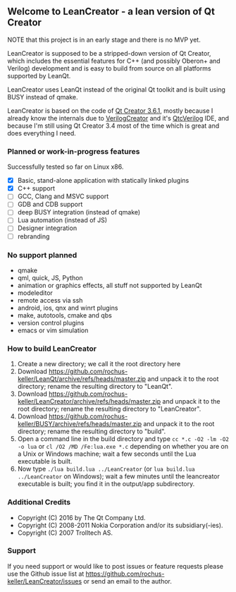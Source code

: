 ## Welcome to LeanCreator - a lean version of Qt Creator

NOTE that this project is in an early stage and there is no MVP yet.

LeanCreator is supposed to be a stripped-down version of Qt Creator, which includes the essential features for C++ (and possibly Oberon+ and Verilog) development and is easy to build from source on all platforms supported by LeanQt.

LeanCreator uses LeanQt instead of the original Qt toolkit and is built using BUSY instead of qmake.

LeanCreator is based on the code of [Qt Creator 3.6.1](https://download.qt.io/archive/qtcreator/3.6/3.6.1/qt-creator-opensource-src-3.6.1.tar.gz), mostly because I already know the internals due to [VerilogCreator](https://github.com/rochus-keller/VerilogCreator/) and it's [QtcVerilog](https://github.com/rochus-keller/QtcVerilog/) IDE, and because I'm still using Qt Creator 3.4 most of the time which is great and does everything I need.

### Planned or work-in-progress features

Successfully tested so far on Linux x86.

- [x] Basic, stand-alone application with statically linked plugins
- [x] C++ support
- [ ] GCC, Clang and MSVC support
- [ ] GDB and CDB support
- [ ] deep BUSY integration (instead of qmake)
- [ ] Lua automation (instead of JS)
- [ ] Designer integration
- [ ] rebranding

### No support planned

- qmake
- qml, quick, JS, Python
- animation or graphics effects, all stuff not supported by LeanQt
- modeleditor
- remote access via ssh
- android, ios, qnx and winrt plugins
- make, autotools, cmake and qbs 
- version control plugins
- emacs or vim simulation

### How to build LeanCreator

1. Create a new directory; we call it the root directory here
1. Download https://github.com/rochus-keller/LeanQt/archive/refs/heads/master.zip and unpack it to the root directory; rename the resulting directory to "LeanQt".
1. Download https://github.com/rochus-keller/LeanCreator/archive/refs/heads/master.zip and unpack it to the root directory; rename the resulting directory to "LeanCreator".
1. Download https://github.com/rochus-keller/BUSY/archive/refs/heads/master.zip and unpack it to the root directory; rename the resulting directory to "build".
1. Open a command line in the build directory and type `cc *.c -O2 -lm -O2 -o lua` or `cl /O2 /MD /Fe:lua.exe *.c` depending on whether you are on a Unix or Windows machine; wait a few seconds until the Lua executable is built.
1. Now type `./lua build.lua ../LeanCreator` (or `lua build.lua ../LeanCreator` on Windows); wait a few minutes until the leancreator executable is built; you find it in the output/app subdirectory.

### Additional Credits

- Copyright (C) 2016 by The Qt Company Ltd. 
- Copyright (C) 2008-2011 Nokia Corporation and/or its subsidiary(-ies).
- Copyright (C) 2007 Trolltech AS.

### Support

If you need support or would like to post issues or feature requests please use the Github issue list at https://github.com/rochus-keller/LeanCreator/issues or send an email to the author.

